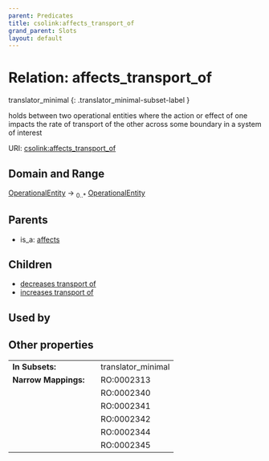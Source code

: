 ```yaml
---
parent: Predicates
title: csolink:affects_transport_of
grand_parent: Slots
layout: default
---
```


# Relation: affects_transport_of

translator_minimal
{: .translator_minimal-subset-label }


holds between two operational entities where the action or effect of one impacts the rate of transport of the other across some boundary in a system of interest

URI: [csolink:affects_transport_of](https://w3id.org/csolink/vocab/affects_transport_of)

## Domain and Range

[OperationalEntity](OperationalEntity.md) ->  <sub>0..*</sub> [OperationalEntity](OperationalEntity.md)

## Parents

 *  is_a: [affects](affects.md)

## Children

 *  [decreases transport of](decreases_transport_of.md)
 *  [increases transport of](increases_transport_of.md)

## Used by


## Other properties

|  |  |  |
| --- | --- | --- |
| **In Subsets:** | | translator_minimal |
| **Narrow Mappings:** | | RO:0002313 |
|  | | RO:0002340 |
|  | | RO:0002341 |
|  | | RO:0002342 |
|  | | RO:0002344 |
|  | | RO:0002345 |

